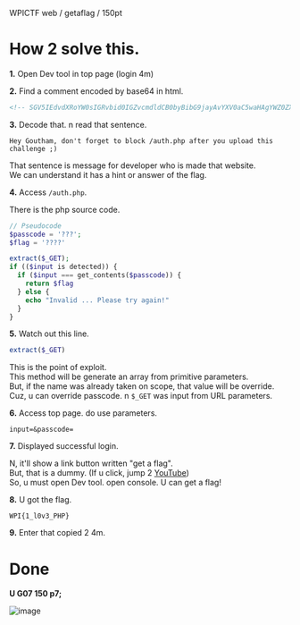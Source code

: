 WPICTF web / getaflag / 150pt

# How 2 solve this.

**1.** Open Dev tool in top page (login 4m)

**2.** Find a comment encoded by base64 in html.

```html
<!-- SGV5IEdvdXRoYW0sIGRvbid0IGZvcmdldCB0byBibG9jayAvYXV0aC5waHAgYWZ0ZXIgeW91IHVwbG9hZCB0aGlzIGNoYWxsZW5nZSA7KQ== -->
```

**3.** Decode that. n read that sentence.

```
Hey Goutham, don't forget to block /auth.php after you upload this challenge ;)
```

That sentence is message for developer who is made that website.  
We can understand it has a hint or answer of the flag.

**4.** Access `/auth.php`.

There is the php source code.  

```php
// Pseudocode
$passcode = '???';
$flag = '????'

extract($_GET);
if (($input is detected)) {
  if ($input === get_contents($passcode)) {
    return $flag
  } else {
    echo "Invalid ... Please try again!"
  }
}
```

**5.** Watch out this line.

```php
extract($_GET)
```

This is the point of exploit.  
This method will be generate an array from primitive parameters.  
But, if the name was already taken on scope, that value will be override.  
Cuz, u can override passcode. n `$_GET` was input from URL parameters.

**6.** Access top page. do use parameters.

```
input=&passcode=
``` 

**7.** Displayed successful login.

N, it'll show a link button written "get a flag".  
But, that is a dummy. (If u click, jump 2 [YouTube](https://www.youtube.com/watch?v=dQw4w9WgXcQ))  
So, u must open Dev tool. open console. U can get a flag!

**8.** U got the flag.

```
WPI{1_l0v3_PHP}
```

**9.** Enter that copied 2 4m.

# Done

**U G07 150 p7;**

![image](https://github.com/JPNYKW/WPICTF/blob/master/img/getaflag.png)
